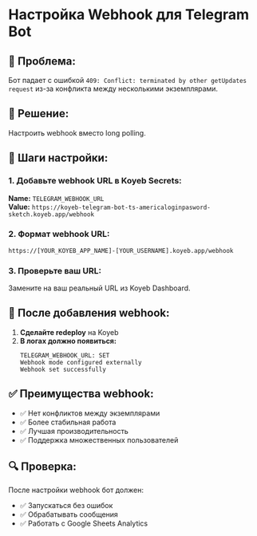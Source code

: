 # Настройка Webhook для Telegram Bot

## 🚨 **Проблема:**
Бот падает с ошибкой `409: Conflict: terminated by other getUpdates request` из-за конфликта между несколькими экземплярами.

## 🔧 **Решение:**
Настроить webhook вместо long polling.

## 📝 **Шаги настройки:**

### **1. Добавьте webhook URL в Koyeb Secrets:**

**Name:** `TELEGRAM_WEBHOOK_URL`  
**Value:** `https://koyeb-telegram-bot-ts-americaloginpasword-sketch.koyeb.app/webhook`

### **2. Формат webhook URL:**
```
https://[YOUR_KOYEB_APP_NAME]-[YOUR_USERNAME].koyeb.app/webhook
```

### **3. Проверьте ваш URL:**
Замените на ваш реальный URL из Koyeb Dashboard.

## 🚀 **После добавления webhook:**

1. **Сделайте redeploy** на Koyeb
2. **В логах должно появиться:**
   ```
   TELEGRAM_WEBHOOK_URL: SET
   Webhook mode configured externally
   Webhook set successfully
   ```

## ✅ **Преимущества webhook:**
- ✅ Нет конфликтов между экземплярами
- ✅ Более стабильная работа
- ✅ Лучшая производительность
- ✅ Поддержка множественных пользователей

## 🔍 **Проверка:**
После настройки webhook бот должен:
- ✅ Запускаться без ошибок
- ✅ Обрабатывать сообщения
- ✅ Работать с Google Sheets Analytics
